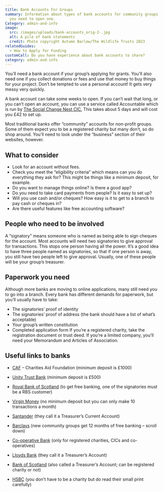 ```yaml
---
title: Bank Accounts For Groups
summary: Information about types of bank accounts for community groups, and what
  you need to open one.
Category: admin-and-info
image:
  src: /images/uploads/bank-accounts_orig-2-.jpg
  alt: A pile of bank statements
  credit: Photo copyright Autumn Barlow/The Wildlife Trusts 2023
relatedGuides:
  - How to Apply for Funding
customCall: Do you have experience about bank accounts to share?
category: admin-and-info
---
```

You’ll need a bank account if your group’s applying for grants. You’ll also need one if you collect donations or fees and use that money to buy things for your project. Don’t be tempted to use a personal account! It gets very messy very quickly.


A bank account can take some weeks to open. If you can’t wait that long, or you can’t open an account, you can use a service called Accountable which is run by [The Social Change Nest CIC.](https://thesocialchangeagency.org/what-we-do/support-for-groups-and-movements/accountable/ "The Social Change Nest") This takes about 5 days and will cost you £42 to set up.


Most traditional banks offer “community” accounts for non-profit groups. Some of them expect you to be a registered charity but many don’t, so do shop around. You’ll need to look under the “business” section of their websites, however.



## What to consider



* Look for an account without fees.
* Check you meet the “eligibility criteria” which means can you do everything they ask for? This might be things like a minimum deposit, for example.
* Do you want to manage things online? Is there a good app?
* Do you need to take card payments from people? Is it easy to set up?
* Will you use cash and/or cheques? How easy is it to get to a branch to pay cash or cheques in?
* Are there useful features like free accounting software?



## People who need to be involved



A “signatory” means someone who is named as being able to sign cheques for the account. Most accounts will need two signatories to give approval for transactions. This stops one person having all the power. It’s a good idea to have three people named as signatories, so that if one person is away, you still have two people left to give approval.
Usually, one of these people will be your group’s treasurer.



## Paperwork you need



Although more banks are moving to online applications, many still need you to go into a branch. Every bank has different demands for paperwork, but you’ll usually have to take:
* The signatories’ proof of identity
* The signatories’ proof of address (the bank should have a list of what’s acceptable)
* Your group’s written constitution
* Completed application form
If you’re a registered charity, take the registration document or trust deed.
If you’re a limited company, you’ll need your Memorandum and Articles of Association.



## Useful links to banks

* [CAF](https://www.cafonline.org/caf-bank/current-account "Charities Aid Foundation") – Charities Aid Foundation (minimum deposit is £1000)
 
* [Unity Trust Bank](https://www.unity.co.uk/business-banking/business-current-account/ "Unity Trust Bank") (minimum deposit is £500)
* [Royal Bank of Scotland](https://www.rbs.co.uk/business/bank-accounts/community-bank-account.html "Royal Bank of Scotland") (to get free banking, one of the signatories must be a RBS customer)
* [Virgin Money](https://uk.virginmoney.com/business/charities-clubs-and-societies/clubs-and-societies-account/ "Virgin Money") (no minimum deposit but you can only make 10 transactions a month)
* [Santander](https://www.santander.co.uk/business/current-accounts/treasurers-current-account "Santander") (they call it a Treasurer’s Current Account)
* [Barclays](https://www.barclays.co.uk/business-banking/accounts/community-organisations/#accounts "Barclays") (new community groups get 12 months of free banking – scroll down)
* [Co-operative Bank](https://www.co-operativebank.co.uk/business/products/current-accounts/community-directplus/ "Co-operative Bank") (only for registered charities, CICs and co-operatives)
* [Lloyds Bank](https://www.lloydsbank.com/business/business-accounts/treasurers-account.html "Lloyds Bank") (they call it a Treasurer’s Account)
* [Bank of Scotland](https://business.bankofscotland.co.uk/business-accounts/community-accounts/treasurers-account.html "Bank of Scotland") (also called a Treasurer’s Account; can be registered charity or not)
* [HSBC](https://www.business.hsbc.uk/en-gb/products/charity-banking-community-account "HSBC") (you don’t have to be a charity but do read their small print carefully)



